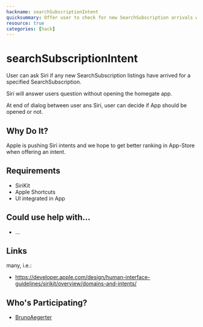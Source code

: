 ```yaml
---
hackname: searchSubscriptionIntent
quicksummary: Offer user to check for new SearchSubscription arrivals with by asking Siri
resource: true
categories: [hack]
---
```


searchSubscriptionIntent
========================

User can ask Siri if any new SearchSubscription listings have arrived for a specified SearchSubscription.

Siri will answer users question without opening the homegate app.

At end of dialog between user ans Siri, user can decide if App should be opened or not.

Why Do It?
----------

Apple is pushing Siri intents and we hope to get better ranking in App-Store when offering an intent.

Requirements
------------

- SiriKit
- Apple Shortcuts
- UI integrated in App

Could use help with...
----------------------

- ...

Links
-----

many, i.e.:
- https://developer.apple.com/design/human-interface-guidelines/sirikit/overview/domains-and-intents/


Who's Participating?
--------------------

* [BrunoAegerter](/tamedia-hackdays/whoami/davidschoettl)

